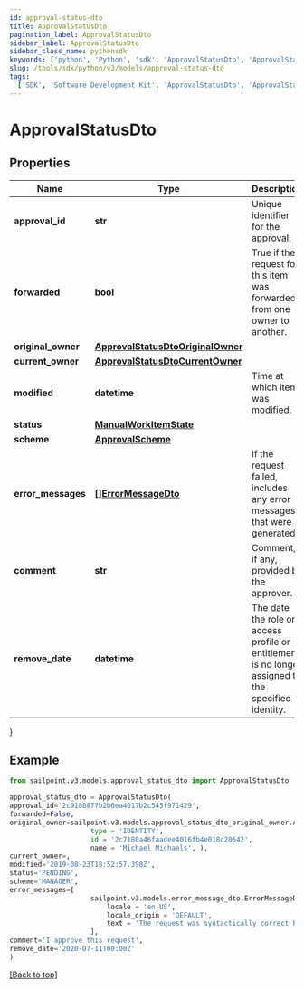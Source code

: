 ```yaml
---
id: approval-status-dto
title: ApprovalStatusDto
pagination_label: ApprovalStatusDto
sidebar_label: ApprovalStatusDto
sidebar_class_name: pythonsdk
keywords: ['python', 'Python', 'sdk', 'ApprovalStatusDto', 'ApprovalStatusDto']
slug: /tools/sdk/python/v3/models/approval-status-dto
tags:
  ['SDK', 'Software Development Kit', 'ApprovalStatusDto', 'ApprovalStatusDto']
---
```


# ApprovalStatusDto

## Properties

| Name | Type | Description | Notes |
| --- | --- | --- | --- |
| **approval_id** | **str** | Unique identifier for the approval. | [optional] |
| **forwarded** | **bool** | True if the request for this item was forwarded from one owner to another. | [optional] [default to False] |
| **original_owner** | [**ApprovalStatusDtoOriginalOwner**](approval-status-dto-original-owner) |  | [optional] |
| **current_owner** | [**ApprovalStatusDtoCurrentOwner**](approval-status-dto-current-owner) |  | [optional] |
| **modified** | **datetime** | Time at which item was modified. | [optional] |
| **status** | [**ManualWorkItemState**](manual-work-item-state) |  | [optional] |
| **scheme** | [**ApprovalScheme**](approval-scheme) |  | [optional] |
| **error_messages** | [**[]ErrorMessageDto**](error-message-dto) | If the request failed, includes any error messages that were generated. | [optional] |
| **comment** | **str** | Comment, if any, provided by the approver. | [optional] |
| **remove_date** | **datetime** | The date the role or access profile or entitlement is no longer assigned to the specified identity. | [optional] |

}

## Example

```python
from sailpoint.v3.models.approval_status_dto import ApprovalStatusDto

approval_status_dto = ApprovalStatusDto(
approval_id='2c9180877b2b6ea4017b2c545f971429',
forwarded=False,
original_owner=sailpoint.v3.models.approval_status_dto_original_owner.ApprovalStatusDto_originalOwner(
                    type = 'IDENTITY',
                    id = '2c7180a46faadee4016fb4e018c20642',
                    name = 'Michael Michaels', ),
current_owner=,
modified='2019-08-23T18:52:57.398Z',
status='PENDING',
scheme='MANAGER',
error_messages=[
                    sailpoint.v3.models.error_message_dto.ErrorMessageDto(
                        locale = 'en-US',
                        locale_origin = 'DEFAULT',
                        text = 'The request was syntactically correct but its content is semantically invalid.', )
                    ],
comment='I approve this request',
remove_date='2020-07-11T00:00Z'
)

```

[[Back to top]](#)
